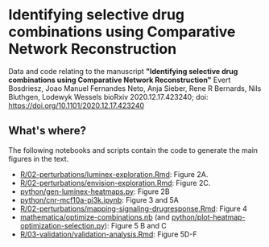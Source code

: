 # Identifying selective drug combinations using Comparative Network Reconstruction

Data and code relating to the manuscript **"Identifying selective drug combinations using Comparative Network Reconstruction"**
Evert Bosdriesz, Joao Manuel Fernandes Neto, Anja Sieber, Rene R Bernards, Nils Bluthgen, Lodewyk Wessels
bioRxiv 2020.12.17.423240; doi: https://doi.org/10.1101/2020.12.17.423240

## What's where?

The following notebooks and scripts contain the code to generate the main figures in the text.

  * [R/02-perturbations/luminex-exploration.Rmd](https://github.com/evertbosdriesz/cnr-selective-combos/blob/master/R/02-perturbations/luminex-exploration.Rmd): Figure 2A.
  * [R/02-perturbations/envision-exploration.Rmd](https://github.com/evertbosdriesz/cnr-selective-combos/blob/master/R/02-perturbations/envision-exploration.Rmd): Figure 2C.
  * [python/gen-luminex-heatmaps.py](https://github.com/evertbosdriesz/cnr-selective-combos/blob/master/python/gen-luminex-heatmaps.py): Figure 2B
  * [python/cnr-mcf10a-pi3k.ipynb](https://github.com/evertbosdriesz/cnr-selective-combos/blob/master/python/cnr-mcf10a-pi3k.ipynb): Figure 3 and 5A
  * [R/02-perturbations/mapping-signaling-drugresponse.Rmd](https://github.com/evertbosdriesz/cnr-selective-combos/blob/master/R/02-perturbations/mapping-signaling-drugresponse.Rmd): Figure 4
  * [mathematica/optimize-combinations.nb](https://github.com/evertbosdriesz/cnr-selective-combos/blob/master/mathematica/optimize-combinations.nb) (and [python/plot-heatmap-optimization-selection.py](https://github.com/evertbosdriesz/cnr-selective-combos/blob/master/python/plot-heatmap-optimization-selection.py)): Figure 5 B and C
  * [R/03-validation/validation-analysis.Rmd](https://github.com/evertbosdriesz/cnr-selective-combos/blob/master/R/03-validation/validation-analysis.Rmd): Figure 5D-F
